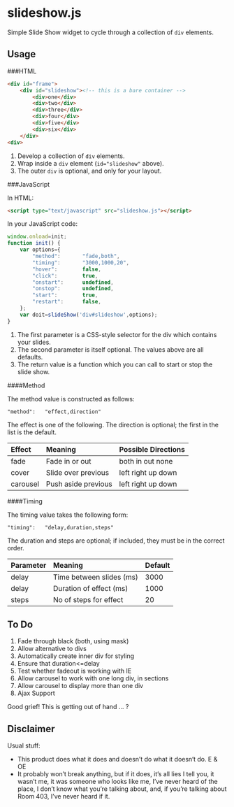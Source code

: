 slideshow.js
============

Simple Slide Show widget to cycle through a collection of ```div``` elements.

Usage
-----

###HTML

```html
<div id="frame">
	<div id="slideshow"><!-- this is a bare container -->
		<div>one</div>
		<div>two</div>
		<div>three</div>
		<div>four</div>
		<div>five</div>
		<div>six</div>
	</div>
<div>
```

1. Develop a collection of ```div``` elements.
2. Wrap inside a ```div``` element (```id="slideshow"``` above).
3. The outer ```div``` is optional, and only for your layout.

###JavaScript

In HTML:

```html
<script type="text/javascript" src="slideshow.js"></script>
```

In your JavaScript code:

```js
window.onload=init;
function init() {
	var options={
		"method":		"fade,both",
		"timing":		"3000,1000,20",
		"hover":		false,
		"click":		true,
		"onstart":		undefined,
		"onstop":		undefined,
		"start":		true,
		"restart":		false,
	};
	var doit=slideShow('div#slideshow',options);
}
```

1. The first parameter is a CSS-style selector for the div which contains your slides.
2. The second parameter is itself optional. The values above are all defaults.
3. The return value is a function which you can call to start or stop the slide show.

####Method

The method value is constructed as follows:

	"method":	"effect,direction"
	
The effect is one of the following. The direction is optional; the first in the list is the default.

| Effect		| Meaning 				| Possible Directions |
| :----------	| :-------------------	| :------------------ |
| fade			| Fade in or out			| both in out none    |
| cover		| Slide over previous	| left right up down  |
| carousel	| Push aside previous	| left right up down  |

####Timing

The timing value takes the following form:

	"timing":	"delay,duration,steps"
	
The duration and steps are optional; if included, they must be in the correct order.

| Parameter	| Meaning 					| Default |
| :----------	| :-----------------------	| :------ |
| delay		| Time between slides (ms)	| 3000    |
| delay		| Duration of effect (ms)	| 1000    |
| steps		| No of steps for effect	| 20      |


To Do
-----

1.	Fade through black (both, using mask)
2.	Allow alternative to divs
3.	Automatically create inner div for styling
4.	Ensure that duration<=delay
5. Test whether fadeout is working with IE
6. Allow carousel to work with one long div, in sections
7. Allow carousel to display more than one div
8. Ajax Support

Good grief! This is getting out of hand … ?

Disclaimer
----------

Usual stuff:

* This product does what it does and doesn’t do what it doesn‘t do. E & OE
* It probably won’t break anything, but if it does, it’s all lies I tell you, it wasn’t me, it was someone who looks like me, I’ve never heard of the place, I don’t know what you’re talking about, and, if you’re talking about Room 403, I’ve never heard if it.



